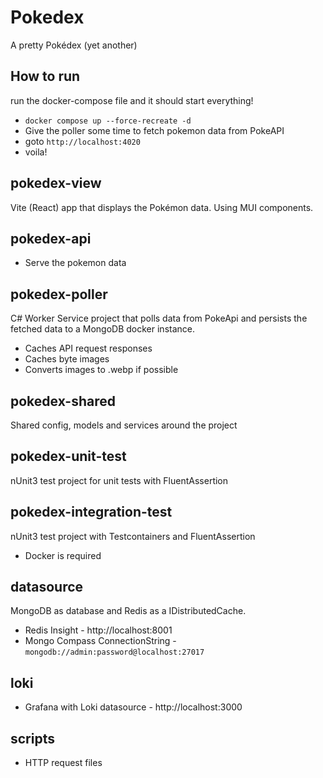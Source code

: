 ﻿# Pokedex

A pretty Pokédex (yet another)

## How to run

run the docker-compose file and it should start everything!

- `docker compose up --force-recreate -d `
- Give the poller some time to fetch pokemon data from PokeAPI
- goto `http://localhost:4020`
- voila!

## pokedex-view

Vite (React) app that displays the Pokémon data. Using MUI components.

## pokedex-api

- Serve the pokemon data

## pokedex-poller

C# Worker Service project that polls data from PokeApi and persists the fetched data to a MongoDB docker instance.

* Caches API request responses
* Caches byte images
* Converts images to .webp if possible

## pokedex-shared

Shared config, models and services around the project

## pokedex-unit-test

nUnit3 test project for unit tests with FluentAssertion

## pokedex-integration-test

nUnit3 test project with Testcontainers and FluentAssertion

* Docker is required

## datasource

MongoDB as database and Redis as a IDistributedCache.

* Redis Insight - http://localhost:8001
* Mongo Compass ConnectionString - `mongodb://admin:password@localhost:27017`

## loki

* Grafana with Loki datasource - http://localhost:3000

## scripts

* HTTP request files